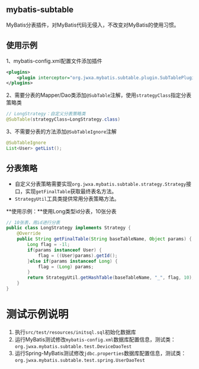 ## mybatis-subtable

MyBatis分表插件，对MyBatis代码无侵入，不改变对MyBatis的使用习惯。

## 使用示例

1、mybatis-config.xml配置文件添加插件

```xml
<plugins>
	<plugin interceptor="org.jwxa.mybatis.subtable.plugin.SubTablePlugin" />
</plugins>
```

2、需要分表的Mapper/Dao类添加`@SubTable`注解，使用`strategyClass`指定分表策略类

```java
// LongStrategy：自定义分表策略类
@SubTable(strategyClass=LongStrategy.class)
```

3、不需要分表的方法添加`@SubTableIgnore`注解

```java
@SubTableIgnore
List<User> getList();
```

## 分表策略

- 自定义分表策略需要实现`org.jwxa.mybatis.subtable.strategy.Strategy`接口，实现`getFinalTable`获取最终表名方法。
- `StrategyUtil`工具类提供常用分表策略方法。

**使用示例：**使用Long类型id分表，10张分表

```java
// 10张表，用id进行分表
public class LongStrategy implements Strategy {
	@Override
	public String getFinalTable(String baseTableName, Object params) {
		Long flag = -1l;
		if(params instanceof User) {
			flag = ((User)params).getId();
		}else if(params instanceof Long) {
			flag = (Long) params;
		}
		return StrategyUtil.getHashTable(baseTableName, "_", flag, 10);
	}
}
```

# 测试示例说明

1. 执行`src/test/resources/initsql.sql`初始化数据库
1. 运行MyBatis测试修改`mybatis-config.xml`数据库配置信息，测试类：`org.jwxa.mybatis.subtable.test.DeviceDaoTest`
1. 运行Spring-MyBatis测试修改`jdbc.properties`数据库配置信息，测试类：`org.jwxa.mybatis.subtable.test.spring.UserDaoTest`